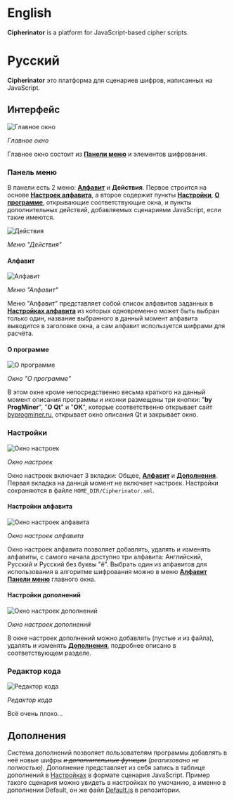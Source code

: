 # English
**Cipherinator** is a platform for JavaScript-based cipher scripts.

# Русский
**Cipherinator** это платформа для сценариев шифров, написанных на JavaScript.

## Интерфейс
![Главное окно](http://byprogminer.ru/Cipherinator/main.png)

*Главное окно*

Главное окно состоит из [**Панели меню**](#Панель-меню) и элементов шифрования.

### Панель меню
В панели есть 2 меню: [**Алфавит**](#Алфавит) и **Действия**. Первое строится на основе [**Настроек алфавита**](#Настройки-алфавита), а второе содержит пункты [**Настройки**](#Настройки), [**О программе**](#О-программе), открывающие соответствующие окна, и пункты дополнительных действий, добавляемых сценариями JavaScript, если такие имеются.

![Действия](http://byprogminer.ru/Cipherinator/actions.png)

*Меню "Действия"*
#### Алфавит
![Алфавит](http://byprogminer.ru/Cipherinator/alphabet.png)

*Меню "Алфавит"*

Меню "Алфавит" представляет собой список алфавитов заданных в [**Настройках алфавита**](#Настройки-алфавита) из которых одновременно может быть выбран только один, название выбранного в данный момент алфавита выводится в заголовке окна, а сам алфавит используется шифрами для расчёта.

#### О программе
![О программе](http://byprogminer.ru/Cipherinator/about.png)

*Окно "О программе"*

В этом окне кроме непосредственно весьма краткого на данный момент описания программы и иконки размещены три кнопки: "**by ProgMiner**", "**О Qt**" и "**ОК**", которые соответственно открывает сайт [byprogminer.ru](http://byprogminer.ru/), открывает окно описания Qt и закрывает окно.

### Настройки
![Окно настроек](http://byprogminer.ru/Cipherinator/settings-general.png)

*Окно настроек*

Окно настроек включает 3 вкладки: Общее, [**Алфавит**](#Настройки-алфавита) и [**Дополнения**](#Настройки-дополнений). Первая вкладка на даннцй момент не включает настроек. Настройки сохраняются в файле `HOME_DIR/Cipherinator.xml`.

#### Настройки алфавита
![Окно настроек алфавита](http://byprogminer.ru/Cipherinator/settings-alphabet.png)

*Окно настроек алфавита*

Окно настроек алфавита позволяет добавлять, удалять и изменять алфавиты, с самого начала доступно три алфавита: Английский, Русский и Русский без буквы "ё". Выбрать один из алфавитов для использования в алгоритме шифрования можно в меню [**Алфавит**](#Алфавит) [**Панели меню**](#Панель-меню) главного окна.

#### Настройки дополнений
![Окно настроек дополнений](http://byprogminer.ru/Cipherinator/settings-plugins.png)

*Окно настроек дополнений*

В окне настроек дополнений можно добавлять (пустые и из файла), удалять и изменять [**Дополнения**](#Дополнения), подробнее описано в соответствующем разделе.

### Редактор кода
![Редактор кода](http://byprogminer.ru/Cipherinator/editor.png)

*Редактор кода*

Всё очень плохо...

## Дополнения

Система дополнений позволяет пользователям программы добавлять в неё новые шифры *~~и дополнительные функции~~ (реализовано не полностью)*. Дополнение представляет из себя запись в таблице дополнений в [Настройках](#Настройки-дополнений) в формате сценария JavaScript. Пример такого сценария можно увидеть в настройках по умочанию, а именно в дополнении Default, он же файл [Default.js](https://github.com/ProgMiner/Cipherinator/blob/master/Default.js) в репозитории.